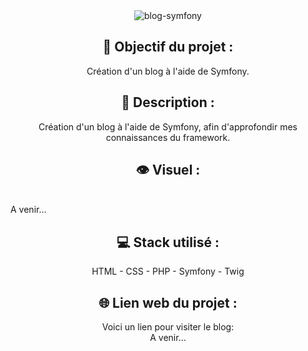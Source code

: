 <div align=center><img src="https://user-images.githubusercontent.com/27373255/131920412-f6d45a99-00b1-4942-a1d8-dcc8cc23036e.png" alt="blog-symfony"/></div>
<h2 align=center>🎯 Objectif du projet :</h2>
<p align=center>Création d'un blog à l'aide de Symfony.</p>

<h2 align=center>📝 Description :</h2>

<p align=center>Création d'un blog à l'aide de Symfony, afin d'approfondir mes connaissances du framework.</p>

<h2 align=center>👁️ Visuel :</h2></br>
A venir...

<h2 align=center>💻 Stack utilisé :</h2>

<p align=center>HTML - CSS - PHP - Symfony - Twig</p>

<h2 align=center>🌐 Lien web du projet :</h2>

<p align=center>Voici un lien pour visiter le blog:</br>
A venir...
